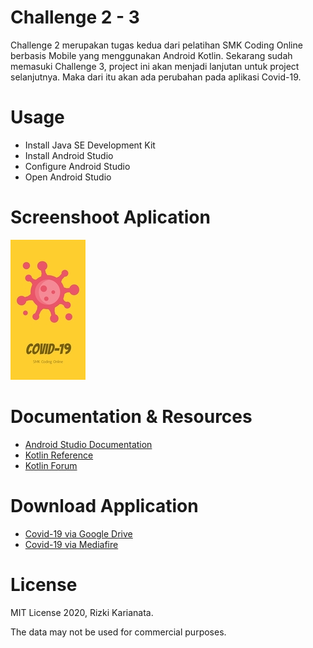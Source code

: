 # Challenge 2 - 3
Challenge 2 merupakan tugas kedua dari pelatihan SMK Coding Online berbasis Mobile yang menggunakan Android Kotlin. Sekarang sudah memasuki Challenge 3, project ini akan menjadi lanjutan untuk project selanjutnya. Maka dari itu akan ada perubahan pada aplikasi Covid-19.

# Usage
* Install Java SE Development Kit
* Install Android Studio
* Configure Android Studio
* Open Android Studio

# Screenshoot Aplication
![Alt text](app/src/main/res/drawable/screenshoot2.jpg)

# Documentation & Resources
* [Android Studio Documentation](https://developer.android.com/docs)
* [Kotlin Reference](https://kotlinlang.org/docs/reference/)
* [Kotlin Forum](https://kotlinlang.org/community/)

# Download Application
* [Covid-19 via Google Drive](https://drive.google.com/file/d/103ymq_mZxcJqMXjvD8eFkcI2AauaAF_m/view?usp=sharing)
* [Covid-19 via Mediafire](http://www.mediafire.com/file/7gavlxbeg2y8zva/app-debug.apk/file)

# License
MIT License 2020, Rizki Karianata.

The data may not be used for commercial purposes.
